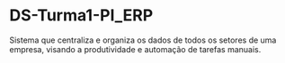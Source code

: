 # DS-Turma1-PI_ERP
Sistema que centraliza e organiza os dados de todos os setores de uma empresa, visando a produtividade e automação de tarefas manuais.
